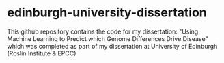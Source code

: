 # edinburgh-university-dissertation
 This github repository contains the code for my dissertation: 
 "Using Machine Learning to Predict which Genome Differences Drive Disease" 
 which was completed as part of my dissertation at University of Edinburgh (Roslin Institute & EPCC)
